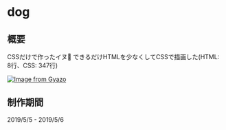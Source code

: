 # dog
## 概要
CSSだけで作ったイヌ🐶
できるだけHTMLを少なくしてCSSで描画した(HTML: 8行、CSS: 347行)

[![Image from Gyazo](https://i.gyazo.com/7bddad6b500dd1feb2be5ce8731eac7c.gif)](https://gyazo.com/7bddad6b500dd1feb2be5ce8731eac7c)

## 制作期間
2019/5/5 - 2019/5/6

